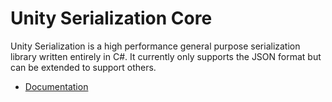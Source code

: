 # Unity Serialization Core

Unity Serialization is a high performance general purpose serialization library written entirely in C#. It currently only supports the JSON format but can be extended to support others.

* [Documentation](Documentation~/com.unity.serialization.md)